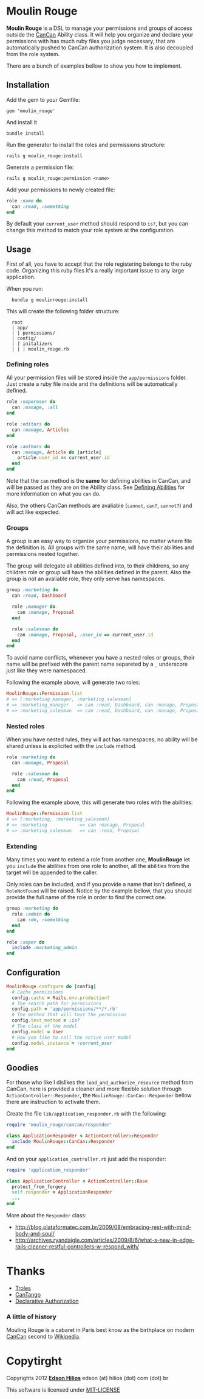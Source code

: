 Moulin Rouge
============

**Moulin Rouge** is a DSL to manage your permissions and groups of access outside the [CanCan](https://github.com/ryanb/cancan) Ability class. It will help you organize and declare your permissions with has much ruby files you judge necessary, that are automatically pushed to CanCan authorization system. It is also decoupled from the role system.

There are a bunch of examples bellow to show you how to implement.

Installation
------------

Add the gem to your Gemfile:

    gem 'moulin_rouge'
  
And install it

    bundle install

Run the generator to install the roles and permissions structure:

    rails g moulin_rouge:install
  
Generate a permission file:

    rails g moulin_rouge:permission <name>
    
Add your permissions to newly created file:
  
```ruby
role :name do
  can :read, :something
end
```

By default your `current_user` method should respond to `is?`, but you can change this method to match your role system at the configuration.

Usage
-----

First of all, you have to accept that the role registering belongs to the ruby code. Organizing this ruby files  it's a really important issue to any large application.

When you run:

      bundle g moulinrouge:install
    
This will create the following folder structure:

      root
      | app/
      | | permissions/
      | config/
      | | initalizers
      | | | moulin_rouge.rb
    
### Defining roles ###
    
All your permission files will be stored inside the `app/permissions` folder. Just create a ruby file inside and the definitions will be automatically defined.
  
```ruby
role :superuser do
  can :manage, :all
end

role :editors do
  can :manage, Articles
end

role :authors do
  can :manage, Article do |article|
    article.user_id == current_user.id
  end
end
```

Note that the `can` method is the **same** for defining abilities in CanCan, and will be passed as they are on the Ability class. See [Defining Abilities](https://github.com/ryanb/cancan/wiki/defining-abilities) for more information on what you `can` do. 

Also, the others CanCan methods are avaliable (`cannot`, `can?`, `cannot?`) and will act like expected.
  
### Groups ###
  
A group is an easy way to organize your permissions, no matter where file the definition is. All groups with the same name, will have their abilities and permissions nested together.

The group will delegate all abilities defined into, to their childrens, so any children role or group  will have the abilities defined in the parent. Also the group is not an avaliable role, they only serve has namespaces.

```ruby
group :marketing do
  can :read, Dashboard

  role :manager do
    can :manage, Proposal
  end

  role :salesman do
    can :manage, Proposal, :user_id => current_user.id
  end
end
```

To avoid name conflicts, whenever you have a nested roles or groups, their name will be prefixed with the parent name separeted by a `_` underscore just like they were namespaced.

Following the example above, will generate two roles:

```ruby
MoulinRouge::Permission.list  
# => [:marketing_manager, :marketing_salesman]
# => :marketing_manager   => can :read, Dashboard, can :manage, Proposal
# => :marketing_salesman  => can :read, Dashboard, can :manage, Proposal, :user_id => current_user.id
```

### Nested roles ###

When you have nested rules, they will act has namespaces, no ability will be shared unless is explicited with the `include` method.
  
```ruby
role :marketing do
  can :manage, Proposal

  role :salesman do
    can :read, Proposal
  end
end
```

Following the example above, this will generate two roles with the abilities:

```ruby
MoulinRouge::Permission.list  
# => [:marketing, :marketing_salesman]
# => :marketing            => can :manage, Proposal
# => :marketing_salesman   => can :read, Proposal
```

### Extending ###

Many times you want to extend a role from another one, **MoulinRouge** let you `include` the abilities from one role to another, all the abilities from the target will be appended to the caller. 

Only roles can be included, and if you provide a name that isn't defined, a `RoleNotFound` will be raised. Notice by the example bellow, that you should provide the full name of the role in order to find the correct one.

```ruby
group :marketing do
  role :admin do
    can :do, :something
  end
end

role :super do
  include :marketing_admin
end
```

Configuration
-------------

```ruby
MoulinRouge.configure do |config|
  # Cache permissions
  config.cache = Rails.env.production?
  # The search path for permissions
  config.path = 'app/permissions/**/*.rb'
  # The method that will test the permission
  config.test_method = :is?
  # The class of the model
  config.model = User
  # How you like to call the active user model
  config.model_instance = :current_user
end
```

Goodies
-------

For those who like I dislikes the `load_and_authorize_resource` method from CanCan, here is provided a cleaner and more flexible solution through `ActionController::Responder`, the `MoulinRouge::CanCan::Responder` bellow there are instruction to activate them.

Create the file `lib/application_responder.rb` with the following:

```ruby
require 'moulin_rouge/cancan/responder'

class ApplicationResponder < ActionController::Responder
  include MoulinRouge::CanCan::Responder
end
```

And on your `application_controller.rb` just add the responder:

```ruby
require 'application_responder'

class ApplicationController < ActionController::Base
  protect_from_forgery
  self.responder = ApplicationResponder
  ...
end
```

More about the `Responder` class:

*   http://blog.plataformatec.com.br/2009/08/embracing-rest-with-mind-body-and-soul/
*   http://archives.ryandaigle.com/articles/2009/8/6/what-s-new-in-edge-rails-cleaner-restful-controllers-w-respond_with/

Thanks
=======

*   [Troles](https://github.com/kristianmandrup/trole)
*   [CanTango](https://github.com/kristianmandrup/cantango)
*   [Declarative Authorization](https://github.com/stffn/declarative_authorization)

### A little of history ###

Mouling Rouge is a cabaret in Paris best know as the birthplace on modern [CanCan](https://github.com/ryanb/cancan) second to [Wikipedia](http://en.wikipedia.org/wiki/Moulin_Rouge).

Copytirght
==========

Copyrights 2012 [**Edson Hilios**](http://edson.hilios.com.br) edson (at) hilios (dot) com (dot) br

This software is licensed under [MIT-LICENSE](https://github.com/hilios/moulin_rouge/blob/master/MIT-LICENSE)